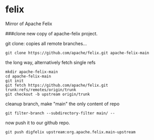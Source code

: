 # felix
Mirror of Apache Felix


###clone new copy of apache-felix project.


git clone: copies all remote branches...
```
git clone https://github.com/apache/felix.git apache-felix-main
```

the long way, alternatively fetch single refs
```
mkdir apache-felix-main
cd apache-felix-main
git init
git fetch https://github.com/apache/felix.git trunk:refs/remotes/origin/trunk
git checkout -b upstream origin/trunk
```

cleanup branch, make "main" the only content of repo
```
git filter-branch --subdirectory-filter main/ --
```

now push it to our github repo.
```
git push digfelix upstream:org.apache.felix.main-upstream
```

